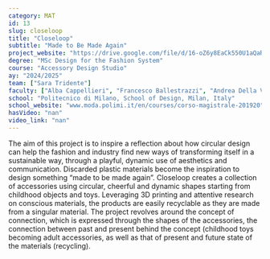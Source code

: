 ```yaml
---
category: MAT
id: 13
slug: closeloop
title: "Closeloop"
subtitle: "Made to Be Made Again"
project_website: "https://drive.google.com/file/d/16-oZ6y8EaCk550U1aQaRVt5Xs-w0iBUI/view?usp=share_link"
degree: "MSc Design for the Fashion System"
course: "Accessory Design Studio"
ay: "2024/2025"
team: ["Sara Tridente"]
faculty: ["Alba Cappellieri", "Francesco Ballestrazzi", "Andrea Della Vecchia", "Livia Tenuta"]
school: "Politecnico di Milano, School of Design, Milan, Italy"
school_website: "www.moda.polimi.it/en/courses/corso-magistrale-201920"
hasVideo: "nan"
video_link: "nan"
---
```


The aim of this project is to inspire a reflection about how circular design can help the fashion and industry find new ways of transforming itself in a sustainable way, through a playful, dynamic use of aesthetics and communication. Discarded plastic materials become the inspiration to design something “made to be made again”. Closeloop creates a collection of accessories using circular, cheerful and dynamic shapes starting from childhood objects and toys. Leveraging 3D printing and attentive research on conscious materials, the products are easily recyclable as they are made from a singular material. The project revolves around the concept of connection, which is expressed through the shapes of the accessories, the connection between past and present behind the concept (childhood toys becoming adult accessories, as well as that of present and future state of the materials (recycling). 
